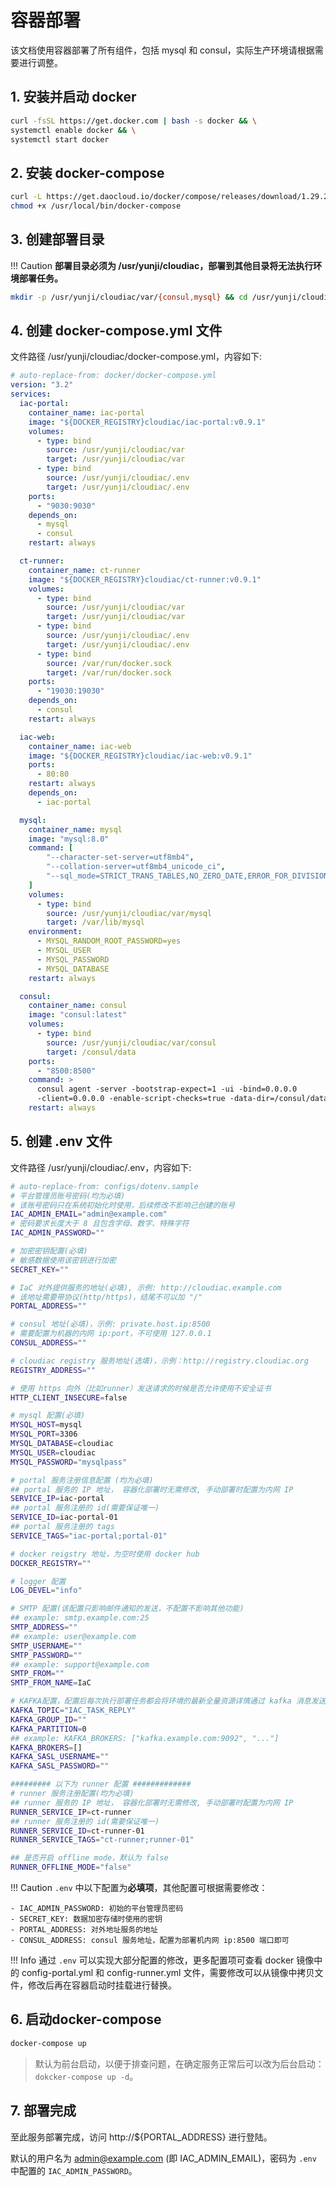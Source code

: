 # 容器部署

该文档使用容器部署了所有组件，包括 mysql 和 consul，实际生产环境请根据需要进行调整。

## 1. 安装并启动 docker

```bash
curl -fsSL https://get.docker.com | bash -s docker && \
systemctl enable docker && \
systemctl start docker
```

## 2. 安装 docker-compose

```bash
curl -L https://get.daocloud.io/docker/compose/releases/download/1.29.2/docker-compose-`uname -s`-`uname -m` > /usr/local/bin/docker-compose && \
chmod +x /usr/local/bin/docker-compose
```

## 3. 创建部署目录

!!! Caution
    **部署目录必须为 /usr/yunji/cloudiac，部署到其他目录将无法执行环境部署任务。**

```bash
mkdir -p /usr/yunji/cloudiac/var/{consul,mysql} && cd /usr/yunji/cloudiac/
```

## 4. 创建 docker-compose.yml 文件

文件路径 /usr/yunji/cloudiac/docker-compose.yml，内容如下:

```yaml
# auto-replace-from: docker/docker-compose.yml
version: "3.2"
services:
  iac-portal:
    container_name: iac-portal
    image: "${DOCKER_REGISTRY}cloudiac/iac-portal:v0.9.1"
    volumes:
      - type: bind
        source: /usr/yunji/cloudiac/var
        target: /usr/yunji/cloudiac/var
      - type: bind
        source: /usr/yunji/cloudiac/.env
        target: /usr/yunji/cloudiac/.env
    ports:
      - "9030:9030"
    depends_on:
      - mysql
      - consul
    restart: always

  ct-runner:
    container_name: ct-runner
    image: "${DOCKER_REGISTRY}cloudiac/ct-runner:v0.9.1"
    volumes:
      - type: bind
        source: /usr/yunji/cloudiac/var
        target: /usr/yunji/cloudiac/var
      - type: bind
        source: /usr/yunji/cloudiac/.env
        target: /usr/yunji/cloudiac/.env
      - type: bind
        source: /var/run/docker.sock
        target: /var/run/docker.sock
    ports:
      - "19030:19030"
    depends_on:
      - consul
    restart: always

  iac-web:
    container_name: iac-web
    image: "${DOCKER_REGISTRY}cloudiac/iac-web:v0.9.1"
    ports:
      - 80:80
    restart: always
    depends_on:
      - iac-portal

  mysql:
    container_name: mysql
    image: "mysql:8.0"
    command: [
        "--character-set-server=utf8mb4",
        "--collation-server=utf8mb4_unicode_ci",
        "--sql_mode=STRICT_TRANS_TABLES,NO_ZERO_DATE,ERROR_FOR_DIVISION_BY_ZERO,NO_ENGINE_SUBSTITUTION"
    ]
    volumes:
      - type: bind
        source: /usr/yunji/cloudiac/var/mysql
        target: /var/lib/mysql
    environment:
      - MYSQL_RANDOM_ROOT_PASSWORD=yes
      - MYSQL_USER
      - MYSQL_PASSWORD
      - MYSQL_DATABASE
    restart: always

  consul:
    container_name: consul
    image: "consul:latest"
    volumes:
      - type: bind
        source: /usr/yunji/cloudiac/var/consul
        target: /consul/data
    ports:
      - "8500:8500"
    command: >
      consul agent -server -bootstrap-expect=1 -ui -bind=0.0.0.0
      -client=0.0.0.0 -enable-script-checks=true -data-dir=/consul/data
    restart: always

```

## 5. 创建 .env 文件

文件路径 /usr/yunji/cloudiac/.env，内容如下:

```bash
# auto-replace-from: configs/dotenv.sample
# 平台管理员账号密码(均为必填)
# 该账号密码只在系统初始化时使用，后续修改不影响己创建的账号
IAC_ADMIN_EMAIL="admin@example.com"
# 密码要求长度大于 8 且包含字母、数字、特殊字符
IAC_ADMIN_PASSWORD=""

# 加密密钥配置(必填)
# 敏感数据使用该密钥进行加密
SECRET_KEY=""

# IaC 对外提供服务的地址(必填), 示例: http://cloudiac.example.com
# 该地址需要带协议(http/https)，结尾不可以加 "/"
PORTAL_ADDRESS=""

# consul 地址(必填)，示例: private.host.ip:8500
# 需要配置为机器的内网 ip:port，不可使用 127.0.0.1
CONSUL_ADDRESS=""

# cloudiac registry 服务地址(选填)，示例：http://registry.cloudiac.org
REGISTRY_ADDRESS=""

# 使用 https 向外（比如runner）发送请求的时候是否允许使用不安全证书
HTTP_CLIENT_INSECURE=false

# mysql 配置(必填)
MYSQL_HOST=mysql
MYSQL_PORT=3306
MYSQL_DATABASE=cloudiac
MYSQL_USER=cloudiac
MYSQL_PASSWORD="mysqlpass"

# portal 服务注册信息配置 (均为必填)
## portal 服务的 IP 地址， 容器化部署时无需修改, 手动部署时配置为内网 IP
SERVICE_IP=iac-portal
## portal 服务注册的 id(需要保证唯一)
SERVICE_ID=iac-portal-01
## portal 服务注册的 tags
SERVICE_TAGS="iac-portal;portal-01"

# docker reigstry 地址，为空时使用 docker hub
DOCKER_REGISTRY=""

# logger 配置
LOG_DEVEL="info"

# SMTP 配置(该配置只影响邮件通知的发送，不配置不影响其他功能)
## example: smtp.example.com:25
SMTP_ADDRESS=""
## example: user@example.com
SMTP_USERNAME=""
SMTP_PASSWORD=""
## example: support@example.com
SMTP_FROM=""
SMTP_FROM_NAME=IaC

# KAFKA配置，配置后每次执行部署任务都会将环境的最新全量资源详情通过 kafka 消息发送
KAFKA_TOPIC="IAC_TASK_REPLY"
KAFKA_GROUP_ID=""
KAFKA_PARTITION=0
## example: KAFKA_BROKERS: ["kafka.example.com:9092", "..."]
KAFKA_BROKERS=[]
KAFKA_SASL_USERNAME=""
KAFKA_SASL_PASSWORD=""

######### 以下为 runner 配置 #############
# runner 服务注册配置(均为必填)
## runner 服务的 IP 地址， 容器化部署时无需修改, 手动部署时配置为内网 IP
RUNNER_SERVICE_IP=ct-runner
## runner 服务注册的 id(需要保证唯一)
RUNNER_SERVICE_ID=ct-runner-01
RUNNER_SERVICE_TAGS="ct-runner;runner-01"

## 是否开启 offline mode，默认为 false
RUNNER_OFFLINE_MODE="false"
```

!!! Caution
    `.env` 中以下配置为**必填项**，其他配置可根据需要修改：

    - IAC_ADMIN_PASSWORD: 初始的平台管理员密码
    - SECRET_KEY: 数据加密存储时使用的密钥
    - PORTAL_ADDRESS: 对外地址服务的地址
    - CONSUL_ADDRESS: consul 服务地址，配置为部署机内网 ip:8500 端口即可

!!! Info
    通过 `.env` 可以实现大部分配置的修改，更多配置项可查看 docker 镜像中的 config-portal.yml 和 config-runner.yml 文件，需要修改可以从镜像中拷贝文件，修改后再在容器启动时挂载进行替换。

## 6. 启动docker-compose

```bash
docker-compose up
```

> 默认为前台启动，以便于排查问题，在确定服务正常后可以改为后台启动：`dokcker-compose up -d`。


## 7. 部署完成
至此服务部署完成，访问 http://${PORTAL_ADDRESS} 进行登陆。

默认的用户名为 admin@example.com (即 IAC_ADMIN_EMAIL)，密码为 `.env` 中配置的 `IAC_ADMIN_PASSWORD`。
